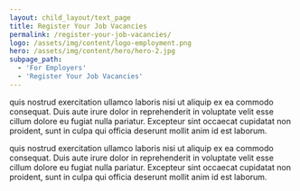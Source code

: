 ```yaml
---
layout: child_layout/text_page
title: Register Your Job Vacancies
permalink: /register-your-job-vacancies/
logo: /assets/img/content/logo-employment.png
hero: /assets/img/content/hero/hero-2.jpg
subpage_path:
  - 'For Employers'
  - 'Register Your Job Vacancies'
---
```


quis nostrud exercitation ullamco laboris nisi ut aliquip ex ea commodo consequat. Duis aute irure dolor in reprehenderit in voluptate velit esse cillum dolore eu fugiat nulla pariatur. Excepteur sint occaecat cupidatat non proident, sunt in culpa qui officia deserunt mollit anim id est laborum.

quis nostrud exercitation ullamco laboris nisi ut aliquip ex ea commodo consequat. Duis aute irure dolor in reprehenderit in voluptate velit esse cillum dolore eu fugiat nulla pariatur. Excepteur sint occaecat cupidatat non proident, sunt in culpa qui officia deserunt mollit anim id est laborum.